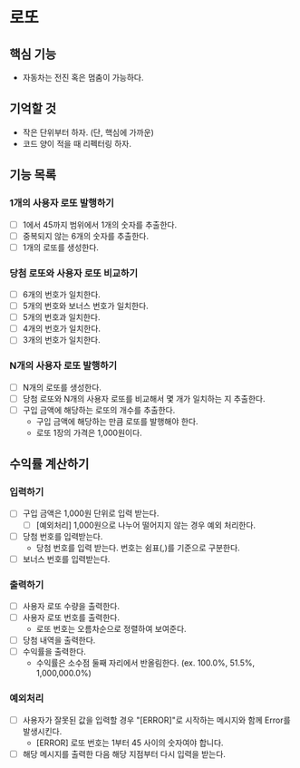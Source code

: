 # 로또

## 핵심  기능

- 자동차는 전진 혹은 멈춤이 가능하다.

## 기억할 것

- 작은 단위부터 하자. (단, 핵심에 가까운)
- 코드 양이 적을 때 리펙터링 하자.

## 기능 목록

### 1개의 사용자 로또 발행하기

- [ ] 1에서 45까지 범위에서 1개의 숫자를 추출한다.
- [ ] 중복되지 않는 6개의 숫자를 추출한다.
- [ ] 1개의 로또를 생성한다.

### 당첨 로또와 사용자 로또 비교하기

- [ ] 6개의 번호가 일치한다.
- [ ] 5개의 번호와 보너스 번호가 일치한다.
- [ ] 5개의 번호과 일치한다.
- [ ] 4개의 번호가 일치한다.
- [ ] 3개의 번호가 일치한다.

### N개의 사용자 로또 발행하기

- [ ] N개의 로또를 생성한다.
- [ ] 당첨 로또와 N개의 사용자 로또를 비교해서 몇 개가 일치하는 지 추출한다.
- [ ] 구입 금액에 해당하는 로또의 개수를 추출한다.
  - 구입 금액에 해당하는 만큼 로또를 발행해야 한다.
  - 로또 1장의 가격은 1,000원이다.
  
## 수익률 계산하기

### 입력하기

- [ ] 구입 금액은 1,000원 단위로 입력 받는다.
  - [ ] [예외처리] 1,000원으로 나누어 떨어지지 않는 경우 예외 처리한다.
- [ ] 당첨 번호를 입력받는다.
  - 당첨 번호를 입력 받는다. 번호는 쉼표(,)를 기준으로 구분한다.
- [ ] 보너스 번호를 입력받는다.

### 출력하기

- [ ] 사용자 로또 수량을 출력한다.
- [ ] 사용자 로또 번호를 출력한다.
  - 로또 번호는 오름차순으로 정렬하여 보여준다.
- [ ] 당첨 내역을 출력한다.
- [ ] 수익률을 출력한다.
  - 수익률은 소수점 둘째 자리에서 반올림한다. (ex. 100.0%, 51.5%, 1,000,000.0%)

### 예외처리

- [ ] 사용자가 잘못된 값을 입력할 경우 "[ERROR]"로 시작하는 메시지와 함께 Error를 발생시킨다.
  - [ERROR] 로또 번호는 1부터 45 사이의 숫자여야 합니다.
- [ ] 해당 메시지를 출력한 다음 해당 지점부터 다시 입력을 받는다.

